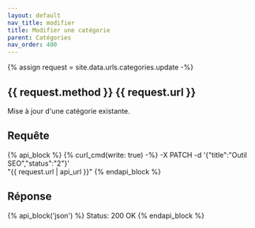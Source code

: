 ```yaml
---
layout: default
nav_title: modifier
title: Modifier une catégorie
parent: Catégories
nav_order: 400
---
```

{% assign request = site.data.urls.categories.update -%}
## {{ request.method }} {{ request.url }}

Mise à jour d'une catégorie existante.

## Requête

{% api_block %}
{% curl_cmd(write: true) -%}
-X PATCH -d '{"title":"Outil SEO","status":"2"}' \
"{{ request.url | api_url }}"
{% endapi_block %}

## Réponse

{% api_block('json') %}
Status: 200 OK
{% endapi_block %}
